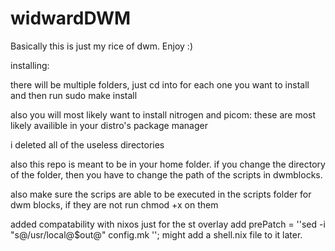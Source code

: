 # widwardDWM

Basically this is just my rice of dwm. Enjoy :)

installing:

there will be multiple folders, just cd into for each one you want to install and then run sudo make install

also you will most likely want to install nitrogen and picom: these are most likely availible in your distro's package manager

i deleted all of the useless directories

also this repo is meant to be in your home folder. if you change the directory of the folder, then you have to change the path of the scripts in dwmblocks.

also make sure the scrips are able to be executed in the scripts folder for dwm blocks, if they are not run chmod +x on them

added compatability with nixos just for the st overlay add prePatch = ''sed -i "s@/usr/local@$out@" config.mk ''; might add a shell.nix file to it later.
